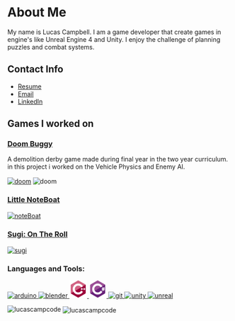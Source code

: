# About Me
My name is Lucas Campbell. I am a game developer that create games in engine's like Unreal Engine 4 and Unity. I enjoy the challenge of planning puzzles and combat systems.

## Contact Info
 * [Resume](https://resume.creddle.io/resume/gr3vn4bie7s)
 * [Email](mailto:lcampbell0815@gmail.com)
 * [LinkedIn](https://www.linkedin.com/in/lucascampbell1501)

## Games I worked on
### [Doom Buggy](https://doombuggy.itch.io/doom-buggy)
A demolition derby game made during final year in the two year curriculum. in this project i worked on the Vehicle Physics and Enemy AI.
<p align="left">
<a href="https://doombuggy.itch.io/doom-buggy" target="DoomBuggy"><img align="center" src= "https://img.itch.zone/aW1nLzkwNDcxMzkucG5n/original/Jim8v7.png" alt="doom" height="150" width="360" /></a>
<a><img align="center" src= "https://img.itch.zone/aW1nLzkwNDcxMzkucG5n/original/Jim8v7.png" alt="doom" height="150" width="360" /></a>
</p>


### [Little NoteBoat](https://chicory-games.itch.io/little-noteboat)
<p align="left">
<a href="https://chicory-games.itch.io/little-noteboat" target="blank"><img align="center" src= "https://img.itch.zone/aW1nLzYzNDUxNzcucG5n/original/%2BcDfi4.png" alt="noteBoat" height="150" width="150" /></a>
</p>

### [Sugi: On The Roll](https://baradoros.itch.io/sugi-on-a-roll)
<p align="left">
<a href="https://baradoros.itch.io/sugi-on-a-roll" target="blank"><img align="center" src= "https://img.itch.zone/aW1nLzUzNzg0NDEuanBn/347x500/OokalE.jpg" alt="sugi" height="150" width="200" /></a>
</p>


<h3 align="left">Languages and Tools:</h3>
<p align="left"> <a href="https://www.arduino.cc/" target="_blank" rel="noreferrer"> <img src="https://cdn.worldvectorlogo.com/logos/arduino-1.svg" alt="arduino" width="40" height="40"/> </a> <a href="https://www.blender.org/" target="_blank" rel="noreferrer"> <img src="https://download.blender.org/branding/community/blender_community_badge_white.svg" alt="blender" width="40" height="40"/> </a> <a href="https://www.w3schools.com/cpp/" target="_blank" rel="noreferrer"> <img src="https://raw.githubusercontent.com/devicons/devicon/master/icons/cplusplus/cplusplus-original.svg" alt="cplusplus" width="40" height="40"/> </a> <a href="https://www.w3schools.com/cs/" target="_blank" rel="noreferrer"> <img src="https://raw.githubusercontent.com/devicons/devicon/master/icons/csharp/csharp-original.svg" alt="csharp" width="40" height="40"/> </a> <a href="https://git-scm.com/" target="_blank" rel="noreferrer"> <img src="https://www.vectorlogo.zone/logos/git-scm/git-scm-icon.svg" alt="git" width="40" height="40"/> </a> <a href="https://unity.com/" target="_blank" rel="noreferrer"> <img src="https://www.vectorlogo.zone/logos/unity3d/unity3d-icon.svg" alt="unity" width="40" height="40"/> </a> <a href="https://unrealengine.com/" target="_blank" rel="noreferrer"> <img src="https://raw.githubusercontent.com/kenangundogan/fontisto/036b7eca71aab1bef8e6a0518f7329f13ed62f6b/icons/svg/brand/unreal-engine.svg" alt="unreal" width="40" height="40"/> </a> </p>

<p><img align="left" src="https://github-readme-stats.vercel.app/api/top-langs?username=lucascampcode&show_icons=true&locale=en&layout=compact" alt="lucascampcode" /></p>

<p>&nbsp;<img align="center" src="https://github-readme-stats.vercel.app/api?username=lucascampcode&show_icons=true&locale=en" alt="lucascampcode" /></p>


